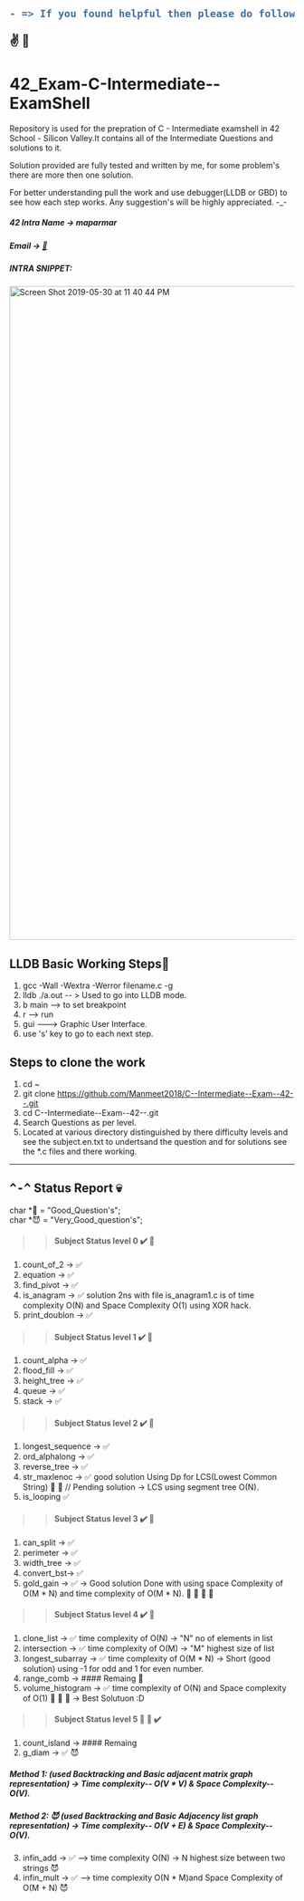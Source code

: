 <h2>

```diff
- => If you found helpful then please do follow and give a star 
```
:v: :raised_hands: 
</h2>


# 42_Exam-C-Intermediate--ExamShell
Repository is used for the prepration of C - Intermediate examshell in 42 School - Silicon Valley.It contains all of the Intermediate Questions and solutions to it.

Solution provided are fully tested and written by me, for some problem's there are more then one solution.

For better understanding pull the work and use debugger(LLDB or GBD) to see how each step works. 
Any suggestion's will be highly appreciated. -_-

##### 42 Intra Name -> maparmar
##### Email -> [:e-mail:](mailto:manmeetparmar@outlook.com?subject=[GitHub]%20Source%20Han%20Sans)

##### INTRA SNIPPET:
<img width="1155" alt="Screen Shot 2019-05-30 at 11 40 44 PM" src="https://user-images.githubusercontent.com/35618858/58686706-60f94e00-8334-11e9-8a76-f36d34e0b383.png">

## LLDB Basic Working Steps:imp:
1. gcc -Wall -Wextra -Werror filename.c -g 
2. lldb ./a.out -- > Used to go into LLDB mode. 
3. b main --> to set breakpoint
4. r --> run
5. gui ---> Graphic User Interface.
6. use 's' key to go to each next step.

## Steps to clone the work
1. cd ~
2. git clone https://github.com/Manmeet2018/C--Intermediate--Exam--42--.git
3. cd C--Intermediate--Exam--42--.git
4. Search Questions as per level.
5. Located at various directory distinguished by there difficulty levels and see the subject.en.txt to undertsand the question and for solutions see the *.c files and there working.
----
## <kbd>^-^</kbd> Status Report :skull:

char *:star2: = "Good_Question's";\
char *:smiling_imp: = "Very_Good_question's";

>> #### Subject Status level 0 :heavy_check_mark: :100:
1.  count_of_2 ->	✅
2.	equation ->	✅
3.	find_pivot ->	✅
4.	is_anagram ->	✅ solution 2ns with file is_anagram1.c is of time complexity O(N) and Space Complexity O(1) using XOR hack.
5.	print_doublon ->	✅
>> #### Subject	Status level 1 :heavy_check_mark: :100:
1.	count_alpha ->	✅
2.	flood_fill ->	✅
3.	height_tree ->	✅
4.	queue ->	✅
5.	stack ->	✅
>> #### Subject Status level 2 :heavy_check_mark: :100:
1.	longest_sequence -> ✅
2.	ord_alphalong -> ✅
3.	reverse_tree -> ✅
4.	str_maxlenoc -> ✅ good solution Using Dp for LCS(Lowest Common String) :star2: :star2: // Pending solution -> LCS using segment tree O(N).
5.  is_looping  ✅
>> #### Subject Status level 3 :heavy_check_mark: :100:
1.	can_split -> ✅
2.	perimeter -> ✅
3.	width_tree -> ✅
4.	convert_bst-> ✅
5.	gold_gain -> ✅ -> Good solution Done with using space Complexity of O(M * N) and time complexity of O(M * N). :star2: :star2: :star2: :star2:
>> #### Subject Status level 4 :heavy_check_mark: :100:
1.	clone_list -> ✅ time complexity of O(N) -> "N" no of elements in list
2.	intersection -> ✅ time complexity of O(M) -> "M" highest size of list
3.	longest_subarray -> ✅ time complexity of O(M * N) -> Short (good solution) using -1 for odd and 1 for even number.
4.	range_comb -> #### Remaing :star2:
5.	volume_histogram -> ✅ time complexity of O(N) and Space complexity of O(1) :star2: :star2: :star2: -> Best Solutuon :D
>> #### Subject Status level 5 :star2: :star2: :heavy_check_mark:
1.	count_island -> #### Remaing
2.	g_diam -> ✅ :smiling_imp: 
  ##### Method 1: (used Backtracking and Basic adjacent matrix graph representation) -> Time complexity-- O(V * V) & Space    Complexity-- O(V).
  ##### Method 2: :smiling_imp: (used Backtracking and Basic  Adjacency list graph representation) -> Time complexity-- O(V + E) & Space Complexity-- O(V).
3.	infin_add -> ✅ --> time complexity O(N) -> N highest size between two strings :smiling_imp:
4.  infin_mult -> ✅ --> time complexity O(N * M)and Space Complexity of O(M + N) :smiling_imp:
